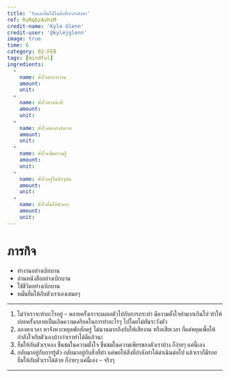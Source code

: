 ```yaml
---
title: 'รักและยิ้มให้ในสิ่งที่เรากำลังทำ'
ref: RuRqbzAvhsM
credit-name: 'Kyle Glenn'
credit-user: '@kylejglenn'
image: true
time: 6
category: 02:FEB
tags: [mindful]
ingredients:
  -
    name: ตั้งใจทำการงาน
    amount:
    unit:
  -
    name: ตั้งใจทำหน้าที่
    amount:
    unit:
  -
    name: ตั้งใจออกกำลังกาย
    amount:
    unit:
  -
    name: ตั้งใจเพิ่มความรู้
    amount:
    unit:
  -
    name: ตั้งใจอยู่ในปัจจุบัน
    amount:
    unit:
  -
    name: ตั้งใจยิ้มให้ตัวเอง
    amount:
    unit:
---
```


# ภารกิจ
 - ทำงานอย่างเบิกบาน
 - อ่านหนังสืออย่างเบิกบาน
 - ใช้ชีวิตอย่างเบิกบาน
 - หมั่นยิ้มให้กับตัวเราเองเสมอๆ

---
1. ไม่ว่าเราจะทำอะไรอยู่ - หลายครั้งเราจะเผลอตัวไปกับการกระทำ มีความตั้งใจทำมากเกินไป ทำให้บ่อยครั้งกลายเป็นเกิดความเครียดในการทำอะไรๆ ไปโดยไม่ทันระวังตัว
2. ลองหาเวลา หาจังหวะหยุดพักสักครู่ ไม่นานมากถึงกับให้เสียงาน หรือเสียเวลา ก็แค่หยุดเพื่อให้กำลังใจกับตัวเองบ้างว่าเราทำได้ดีแล้วนะ
3. ยิ้มให้กับตัวเราเอง ชื่นชมในความตั้งใจ ชื่นชมในความเพียรของตัวเราบ้าง ก็ง่ายๆ แค่นี้เอง
4. กลับมาอยู่กับการรู้ตัว กลับมาอยู่กับสิ่งที่ทำ แค่พอให้สิ่งที่กำลังทำได้ดำเนินต่อไป แล้วเราก็มีรอยยิ้มให้กับตัวเราได้ด้วย ก็ง่ายๆ แค่นี้เอง - จริงๆ

---
